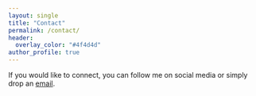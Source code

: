 ```yaml
---
layout: single
title: "Contact"
permalink: /contact/
header:
  overlay_color: "#4f4d4d"
author_profile: true
---
```


If you would like to connect, you can follow me on social media or simply drop an <a href="mailto:vijay@vijaypathak.com.np" target="_blank">email</a>.
